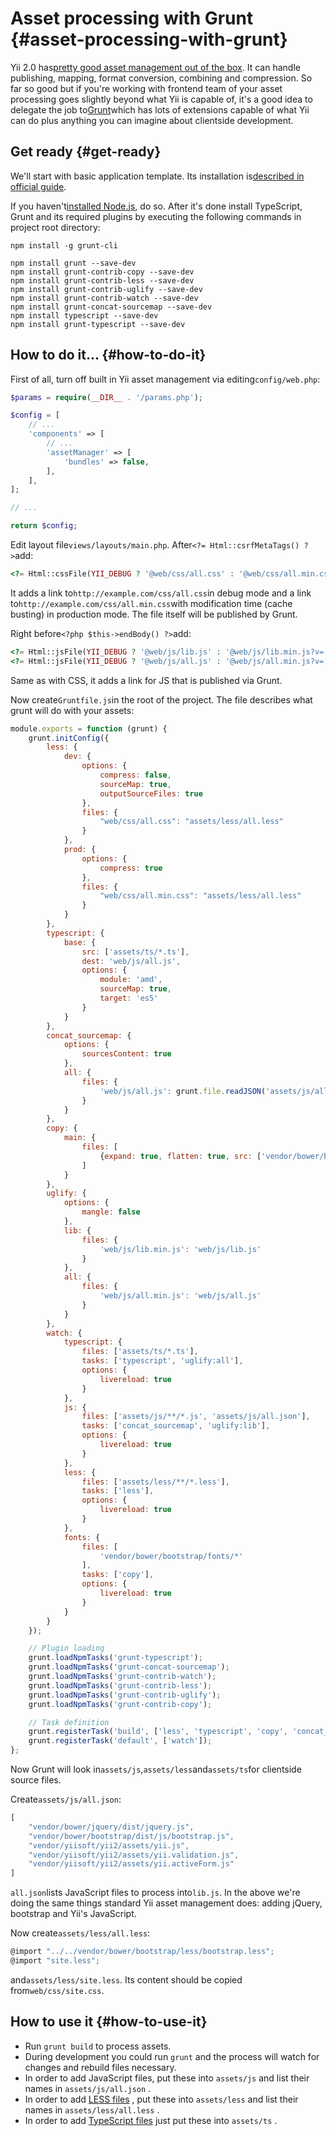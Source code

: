 # Asset processing with Grunt {#asset-processing-with-grunt}

Yii 2.0 has[pretty good asset management out of the box](http://www.yiiframework.com/doc-2.0/guide-structure-assets.html). It can handle publishing, mapping, format conversion, combining and compression. So far so good but if you're working with frontend team of your asset processing goes slightly beyond what Yii is capable of, it's a good idea to delegate the job to[Grunt](http://gruntjs.com/)which has lots of extensions capable of what Yii can do plus anything you can imagine about clientside development.

## Get ready {#get-ready}

We'll start with basic application template. Its installation is[described in official guide](http://www.yiiframework.com/doc-2.0/guide-start-installation.html).

If you haven't[installed Node.js](http://nodejs.org/), do so. After it's done install TypeScript, Grunt and its required plugins by executing the following commands in project root directory:

```
npm install -g grunt-cli

npm install grunt --save-dev
npm install grunt-contrib-copy --save-dev
npm install grunt-contrib-less --save-dev
npm install grunt-contrib-uglify --save-dev
npm install grunt-contrib-watch --save-dev
npm install grunt-concat-sourcemap --save-dev
npm install typescript --save-dev
npm install grunt-typescript --save-dev
```

## How to do it... {#how-to-do-it}

First of all, turn off built in Yii asset management via editing`config/web.php`:

```php
$params = require(__DIR__ . '/params.php');

$config = [
    // ...
    'components' => [
        // ...
        'assetManager' => [
            'bundles' => false,
        ],
    ],
];

// ...

return $config;
```

Edit layout file`views/layouts/main.php`. After`<?= Html::csrfMetaTags() ?>`add:

```php
<?= Html::cssFile(YII_DEBUG ? '@web/css/all.css' : '@web/css/all.min.css?v=' . filemtime(Yii::getAlias('@webroot/css/all.min.css'))) ?>
```

It adds a link to`http://example.com/css/all.css`in debug mode and a link to`http://example.com/css/all.min.css`with modification time \(cache busting\) in production mode. The file itself will be published by Grunt.

Right before`<?php $this->endBody() ?>`add:

```php
<?= Html::jsFile(YII_DEBUG ? '@web/js/lib.js' : '@web/js/lib.min.js?v=' . filemtime(Yii::getAlias('@webroot/js/lib.min.js'))) ?>
<?= Html::jsFile(YII_DEBUG ? '@web/js/all.js' : '@web/js/all.min.js?v=' . filemtime(Yii::getAlias('@webroot/js/all.min.js'))) ?>
```

Same as with CSS, it adds a link for JS that is published via Grunt.

Now create`Gruntfile.js`in the root of the project. The file describes what grunt will do with your assets:

```js
module.exports = function (grunt) {
    grunt.initConfig({
        less: {
            dev: {
                options: {
                    compress: false,
                    sourceMap: true,
                    outputSourceFiles: true
                },
                files: {
                    "web/css/all.css": "assets/less/all.less"
                }
            },
            prod: {
                options: {
                    compress: true
                },
                files: {
                    "web/css/all.min.css": "assets/less/all.less"
                }
            }
        },
        typescript: {
            base: {
                src: ['assets/ts/*.ts'],
                dest: 'web/js/all.js',
                options: {
                    module: 'amd',
                    sourceMap: true,
                    target: 'es5'
                }
            }
        },
        concat_sourcemap: {
            options: {
                sourcesContent: true
            },
            all: {
                files: {
                    'web/js/all.js': grunt.file.readJSON('assets/js/all.json')
                }
            }
        },
        copy: {
            main: {
                files: [
                    {expand: true, flatten: true, src: ['vendor/bower/bootstrap/fonts/*'], dest: 'web/fonts/', filter: 'isFile'}
                ]
            }
        },
        uglify: {
            options: {
                mangle: false
            },
            lib: {
                files: {
                    'web/js/lib.min.js': 'web/js/lib.js'
                }
            },
            all: {
                files: {
                    'web/js/all.min.js': 'web/js/all.js'
                }
            }
        },
        watch: {
            typescript: {
                files: ['assets/ts/*.ts'],
                tasks: ['typescript', 'uglify:all'],
                options: {
                    livereload: true
                }
            },
            js: {
                files: ['assets/js/**/*.js', 'assets/js/all.json'],
                tasks: ['concat_sourcemap', 'uglify:lib'],
                options: {
                    livereload: true
                }
            },
            less: {
                files: ['assets/less/**/*.less'],
                tasks: ['less'],
                options: {
                    livereload: true
                }
            },
            fonts: {
                files: [
                    'vendor/bower/bootstrap/fonts/*'
                ],
                tasks: ['copy'],
                options: {
                    livereload: true
                }
            }
        }
    });

    // Plugin loading
    grunt.loadNpmTasks('grunt-typescript');
    grunt.loadNpmTasks('grunt-concat-sourcemap');
    grunt.loadNpmTasks('grunt-contrib-watch');
    grunt.loadNpmTasks('grunt-contrib-less');
    grunt.loadNpmTasks('grunt-contrib-uglify');
    grunt.loadNpmTasks('grunt-contrib-copy');

    // Task definition
    grunt.registerTask('build', ['less', 'typescript', 'copy', 'concat_sourcemap', 'uglify']);
    grunt.registerTask('default', ['watch']);
};
```

Now Grunt will look in`assets/js`,`assets/less`and`assets/ts`for clientside source files.

Create`assets/js/all.json`:

```js
[
    "vendor/bower/jquery/dist/jquery.js",
    "vendor/bower/bootstrap/dist/js/bootstrap.js",
    "vendor/yiisoft/yii2/assets/yii.js",
    "vendor/yiisoft/yii2/assets/yii.validation.js",
    "vendor/yiisoft/yii2/assets/yii.activeForm.js"
]
```

`all.json`lists JavaScript files to process into`lib.js`. In the above we're doing the same things standard Yii asset management does: adding jQuery, bootstrap and Yii's JavaScript.

Now create`assets/less/all.less`:

```js
@import "../../vendor/bower/bootstrap/less/bootstrap.less";
@import "site.less";
```

and`assets/less/site.less`. Its content should be copied from`web/css/site.css`.

## How to use it {#how-to-use-it}

* Run
  `grunt build`
  to process assets.
* During development you could run
  `grunt`
  and the process will watch for changes and rebuild files necessary.
* In order to add JavaScript files, put these into
  `assets/js`
  and list their names in
  `assets/js/all.json`
  .
* In order to add
  [LESS files](http://lesscss.org/)
  , put these into
  `assets/less`
  and list their names in
  `assets/less/all.less`
  .
* In order to add
  [TypeScript files](http://www.typescriptlang.org/)
  just put these into
  `assets/ts`
  .



